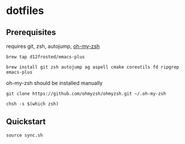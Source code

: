 # dotfiles

## Prerequisites

requires git, zsh, autojump, [oh-my-zsh](https://github.com/ohmyzsh/ohmyzsh)

```
brew tap d12frosted/emacs-plus

brew install git zsh autojump ag aspell cmake coreutils fd ripgrep emacs-plus
```

oh-my-zsh should be installed manually

```
git clone https://github.com/ohmyzsh/ohmyzsh.git ~/.oh-my-zsh

chsh -s $(which zsh)
```

## Quickstart

```
source sync.sh
```
